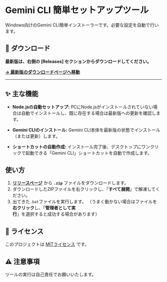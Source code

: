 # Gemini CLI 簡単セットアップツール

Windows向けのGemini CLI簡単インストーラーです。必要な設定を自動で行います。

## 🚀 ダウンロード

**最新版は、右側の [Releases] セクションからダウンロードしてください。**

**[→ 最新版のダウンロードページへ移動](https://github.com/KM170/gemini-cli-easy-installer/releases)**

---

## ✨ 主な機能

-   **Node.jsの自動セットアップ:**
    PCにNode.jsがインストールされていない場合は自動でインストールし、既に存在する場合は最新版への更新を確認します。

-   **Gemini CLIのインストール:**
    Gemini CLI本体を最新版の状態でインストール（または更新）します。

-   **ショートカットの自動作成:**
    インストール完了後、デスクトップにワンクリックで起動できる「Gemini CLI」ショートカットを自動で作成します。

## 使い方

1.  **[リリースページ](https://github.com/KM170/gemini-cli-easy-installer/releases)** から **`.zip`** ファイルをダウンロードします。
2.  ダウンロードしたZIPファイルを右クリックし、「**すべて展開**」で解凍してください。
3.  出てきた`.bat`ファイルを実行します。
   （うまく動かない場合はファイルを **右クリック**し、「**管理者として実行**」を選択すると成功する場合があります）

## 📜 ライセンス

このプロジェクトは [MITライセンス](LICENSE) です。

## ⚠️ 注意事項

ツールの実行は自己責任でお願いいたします。
